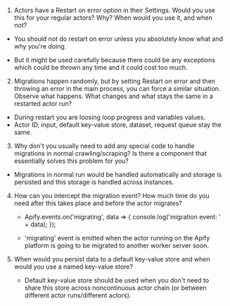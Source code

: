 1. Actors have a Restart on error option in their Settings. Would you use this for your regular actors? Why? When would you use it, and when not?

 -   You should not do restart on error unless you absolutely know what and why you're doing.

 -  But it might be used carefully because there could be any exceptions which could be thrown any time and it could cost too much.

2. Migrations happen randomly, but by setting Restart on error and then throwing an error in the main process, you can force a similar situation. Observe what happens. What changes and what stays the same in a restarted actor run?

 -  During restart you are loosing loop progress and  variables values. 
 -  Actor ID, input, default key-value store, dataset, request queue stay the same.



3. Why don't you usually need to add any special code to handle migrations in normal crawling/scraping? Is there a component that essentially solves this problem for you?

 - Migrations in normal run would be handled automatically and storage is persisted and this storage is handled across instances.

4. How can you intercept the migration event? How much time do you need after this takes place and before the actor migrates?

    -   Apify.events.on('migrating', data => {
        console.log('migration event: ' + data);
    });

    - 'migrating' event is emitted when the actor running on the Apify platform is going to be migrated to another worker server soon.

5. When would you persist data to a default key-value store and when would you use a named key-value store?

    - Default key-value store should be used when you don't need to share this store across noncontinuous actor chain (or between different actor runs/different actors).